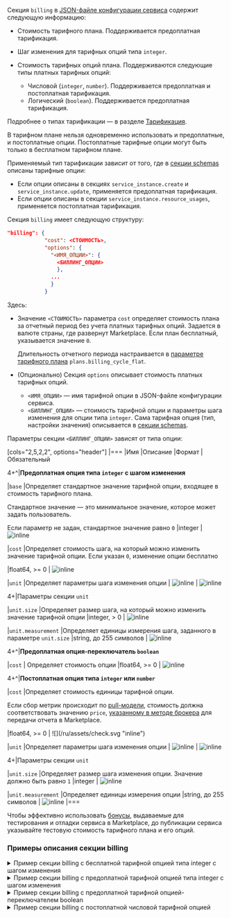 Секция  `billing` в [JSON-файле конфигурации сервиса](../../../manage-saas-apps/saas-add/#service_config) содержит следующую информацию:

* Стоимость тарифного плана. Поддерживается предоплатная тарификация.
* Шаг изменения для тарифных опций типа `integer`.
* Стоимость тарифных опций плана. Поддерживаются следующие типы платных тарифных опций:

  * Числовой (`integer`, `number`). Поддерживается предоплатная и постоплатная тарификация.
  * Логический (`boolean`). Поддерживается предоплатная тарификация.

Подробнее о типах тарификации — в разделе [Тарификация](/ru/tools-for-using-services/vendor-account/manage-apps/concepts/about/#xaas_billing).

<warn>

В тарифном плане нельзя одновременно использовать и предоплатные, и постоплатные опции. Постоплатные тарифные опции могут быть только в бесплатном тарифном плане.

</warn>

Применяемый тип тарификации зависит от того, где в [секции schemas](../schemas-section) описаны тарифные опции:

* Если опции описаны в секциях `service_instance.create` и `service_instance.update`, применяется предоплатная тарификация.
* Если опции описаны в секции `service_instance.resource_usages`, применяется постоплатная тарификация.

Секция `billing` имеет следующую структуру:

```json
"billing": {
            "cost": <СТОИМОСТЬ>,
            "options": {
              "<ИМЯ_ОПЦИИ>": {
                <БИЛЛИНГ_ОПЦИИ>
                },
              ...
              }
            }
```

Здесь:

* Значение `<СТОИМОСТЬ>` параметра `cost` определяет стоимость плана за отчетный период без учета платных тарифных опций. Задается в валюте страны, где развернут Marketplace. Если план бесплатный, указывается значение `0`.

   <info>

   Длительность отчетного периода настраивается в [параметре тарифного плана](../saas-plan) `plans.billing_cycle_flat`.

   </info>

* (Опционально) Секция `options` описывает стоимость платных тарифных опций.
  * `<ИМЯ_ОПЦИИ>` — имя тарифной опции в JSON-файле конфигурации сервиса.
  * `<БИЛЛИНГ_ОПЦИИ>` — стоимость тарифной опции и параметры шага изменения для опции типа `integer`. Сама тарифная опция (тип, настройки значения) описывается в [секции schemas](../schemas-section).

Параметры секции `<БИЛЛИНГ_ОПЦИИ>` зависят от типа опции:

[cols="2,5,2,2", options="header"]
|===
|Имя
|Описание
|Формат
|Обязательный

4+^|**Предоплатная опция типа `integer` с шагом изменения**

|`base`
|Определяет стандартное значение тарифной опции, входящее в стоимость тарифного плана.

Стандартное значение — это минимальное значение, которое может задать пользователь.

Если параметр не задан, стандартное значение равно `0`
|integer
| ![](/en/assets/no.svg "inline")

|`cost`
|Определяет стоимость шага, на который можно изменить значение тарифной опции. Если указан `0`, изменение опции бесплатно

|float64, >= 0
| ![](/ru/assets/check.svg "inline")

|`unit`
|Определяет параметры шага изменения опции
| ![](/ru/assets/no.svg "inline")
| ![](/ru/assets/check.svg "inline")

4+|Параметры секции `unit`

|`unit.size`
|Определяет размер шага, на который можно изменить значение тарифной опции
|integer, > 0
| ![](/ru/assets/check.svg "inline")

|`unit.measurement`
|Определяет единицы измерения шага, заданного в параметре `unit.size`
|string, до 255 символов
| ![](/en/assets/no.svg "inline")

4+^|**Предоплатная опция-переключатель `boolean`**

|`cost`
|
Определяет стоимость опции
|float64, >= 0
| ![](/ru/assets/check.svg "inline")

4+^|**Постоплатная опция типа `integer` или `number`**

|`cost`
|Определяет стоимость единицы тарифной опции.

<warn>

Если сбор метрик происходит по [pull-модели](../../../manage-apps/concepts/about#billing_pull), стоимость должна соответствовать значению `price`, [указанному в методе брокера](../../../manage-saas-apps/saas-add/#saas_broker) для передачи отчета в Marketplace.

</warn>
|float64, >= 0
| ![](/ru/assets/check.svg "inline")

|`unit`
|Определяет параметры шага изменения опции
| ![](/ru/assets/no.svg "inline")
| ![](/ru/assets/check.svg "inline")

4+|Параметры секции `unit`

|`unit.size`
|Определяет размер шага изменения опции. Значение должно быть равно `1`
|integer
| ![](/ru/assets/check.svg "inline")

|`unit.measurement`
|Определяет единицы измерения опции
|string, до 255 символов
| ![](/en/assets/no.svg "inline")
|===

<info>

Чтобы эффективно использовать [бонусы](../../../manage-saas-apps/saas-add#saas_test_marketplace), выдаваемые для тестирования и отладки сервиса в Marketplace, до публикации сервиса указывайте тестовую стоимость тарифного плана и его опций.

</info>

### Примеры описания секции billing

<details>
<summary>Пример секции billing с бесплатной тарифной опцией типа integer с шагом изменения</summary>

```json
"billing": {
  "cost": 2000,  // Стоимость тарифного плана
  "options": {
    "quantity": { // Имя опции в JSON-файле
      "base": 25, // Стандартное значение опции
      "cost": 0, // Стоимость шага изменения опции
      "unit": {
        "size": 100 // Шаг изменения опции
      }
    }
  }
}
```

Ниже показано, как стоимость тарифного плана и опция из этого примера отображаются в мастере конфигурации тарифного плана. Название опции, отображаемое в мастере, задается параметром `<ИМЯ_ОПЦИИ>.description` в секции `schemas`. В этом примере `quantity.description` имеет значение `Объем загружаемых сборок`.

* В настройках тарифного плана для опции выбрано стандартное значение:

  ![](../assets/Option_int_with_user_step_prepayed4.png){params[width=90%]}

* В настройках тарифного плана значение опции увеличено на 2 шага по сравнению со стандартным:

  ![](../assets/Option_int_with_user_step_free_SaaS1.png){params[width=90%]}

  Стоимость плана не изменилась, так как опция бесплатная.

</details>

<details>
<summary>Пример секции billing с предоплатной тарифной опцией типа integer с шагом изменения</summary>

```json
"billing": {
  "cost": 2000, // Стоимость тарифного плана
  "options": {
    "quantity": { // Имя опции в JSON-файле
      "base": 25, // Стандартное значение опции
      "cost": 150, // Стоимость шага изменения опции
      "unit": {
        "size": 100 // Шаг изменения опции
      }
    }
  }
}
```

Ниже показано, как стоимость тарифного плана и опция из этого примера отображаются в мастере конфигурации тарифного плана. Название опции, отображаемое в мастере, задается параметром `<ИМЯ_ОПЦИИ>.description` в секции `schemas`. В этом примере `quantity.description` имеет значение `Объем загружаемых сборок`.

* В настройках тарифного плана для опции выбрано стандартное значение:

  ![](../assets/Option_int_with_user_step_prepayed4.png){params[width=90%]}

* В настройках тарифного плана значение предоплатной опции увеличено на 1 шаг по сравнению со стандартным:

  ![](../assets/Option_int_with_user_step_prepayed1.png){params[width=90%]}

  Стоимость плана увеличилась на цену шага предоплатной опции.

</details>

<details>
<summary>Пример секции billing с предоплатной тарифной опцией-переключателем boolean</summary>

```json
"billing": {
  "cost": 2000, // Стоимость тарифного плана
  "options": {
    "notifications": { // Имя опции в JSON-файле
      "cost": 50 // Стоимость опции
    }
  }
}
```

Ниже показано, как стоимость тарифного плана и опция из этого примера отображаются в мастере конфигурации тарифного плана. Название опции, отображаемое в мастере, задается параметром `<ИМЯ_ОПЦИИ>.description` в секции `schemas`. В этом примере `notifications.description` имеет значение `Уведомления о новых отчетах`.

![](../assets/option_bool_paid.png){params[width=90%]}

</details>

<details>
<summary>Пример секции billing с постоплатной числовой тарифной опцией</summary>

```json
"billing": {
  "cost": 0, // Стоимость тарифного плана
  "options": {
    "storage": { // Имя опции в JSON-файле
      "cost": 7,
      "unit": {
      "size": 1,
      "measurement": "ГБ"
      }
    }
  }
}
```

В приведенном примере тарифный план бесплатный, единица постоплатной тарифной опции `storage` составляет 1 ГБ и стоит 7 денежных единиц.

Вид мастера конфигурации тарифного плана приведен на рисунке. Название опции, отображаемое в мастере, задается параметром `<ИМЯ_ОПЦИИ>.description` в секции `schemas`. В этом примере `storage.description` имеет значение `Хранение в ДЦ Киберпротект для продуктов Кибер Бэкап Облачный`.

![](../assets/Option_postpayed_billing.png){params[width=70%]}

</details>
